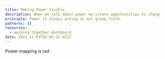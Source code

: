 ```yaml
---
title: Making Power Visible
description: When we talk about power we create opportunities to change it.
principle: Power is always acting in our group field.
patterns: []
resources:
  - working-together-dashboard
date: 2021-12-03T02:02:22.921Z
---
```

Power mapping is rad